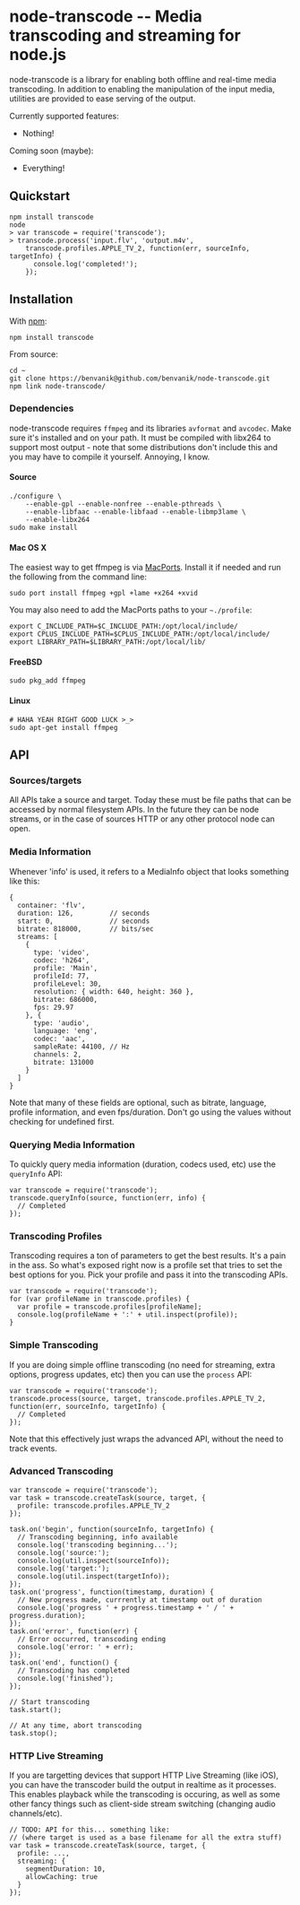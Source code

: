 node-transcode -- Media transcoding and streaming for node.js
====================================

node-transcode is a library for enabling both offline and real-time media
transcoding. In addition to enabling the manipulation of the input media,
utilities are provided to ease serving of the output.

Currently supported features:

* Nothing!

Coming soon (maybe):

* Everything!

## Quickstart

    npm install transcode
    node
    > var transcode = require('transcode');
    > transcode.process('input.flv', 'output.m4v',
        transcode.profiles.APPLE_TV_2, function(err, sourceInfo, targetInfo) {
          console.log('completed!');
        });

## Installation

With [npm](http://npmjs.org):

    npm install transcode

From source:

    cd ~
    git clone https://benvanik@github.com/benvanik/node-transcode.git
    npm link node-transcode/

### Dependencies

node-transcode requires `ffmpeg` and its libraries `avformat` and `avcodec`.
Make sure it's installed and on your path. It must be compiled with libx264 to
support most output - note that some distributions don't include this and you
may have to compile it yourself. Annoying, I know.

#### Source

    ./configure \
        --enable-gpl --enable-nonfree --enable-pthreads \
        --enable-libfaac --enable-libfaad --enable-libmp3lame \
        --enable-libx264
    sudo make install

#### Mac OS X

The easiest way to get ffmpeg is via [MacPorts](http://macports.org).
Install it if needed and run the following from the command line:

    sudo port install ffmpeg +gpl +lame +x264 +xvid

You may also need to add the MacPorts paths to your `~./profile`:

    export C_INCLUDE_PATH=$C_INCLUDE_PATH:/opt/local/include/
    export CPLUS_INCLUDE_PATH=$CPLUS_INCLUDE_PATH:/opt/local/include/
    export LIBRARY_PATH=$LIBRARY_PATH:/opt/local/lib/

#### FreeBSD

    sudo pkg_add ffmpeg

#### Linux

    # HAHA YEAH RIGHT GOOD LUCK >_>
    sudo apt-get install ffmpeg

## API

### Sources/targets

All APIs take a source and target. Today these must be file paths that can be
accessed by normal filesystem APIs. In the future they can be node streams, or
in the case of sources HTTP or any other protocol node can open.

### Media Information

Whenever 'info' is used, it refers to a MediaInfo object that looks something
like this:

    {
      container: 'flv',
      duration: 126,         // seconds
      start: 0,              // seconds
      bitrate: 818000,       // bits/sec
      streams: [
        {
          type: 'video',
          codec: 'h264',
          profile: 'Main',
          profileId: 77,
          profileLevel: 30,
          resolution: { width: 640, height: 360 },
          bitrate: 686000,
          fps: 29.97
        }, {
          type: 'audio',
          language: 'eng',
          codec: 'aac',
          sampleRate: 44100, // Hz
          channels: 2,
          bitrate: 131000
        }
      ]
    }

Note that many of these fields are optional, such as bitrate, language, profile
information, and even fps/duration. Don't go using the values without checking
for undefined first.

### Querying Media Information

To quickly query media information (duration, codecs used, etc) use the
`queryInfo` API:

    var transcode = require('transcode');
    transcode.queryInfo(source, function(err, info) {
      // Completed
    });

### Transcoding Profiles

Transcoding requires a ton of parameters to get the best results. It's a pain in
the ass. So what's exposed right now is a profile set that tries to set the
best options for you. Pick your profile and pass it into the transcoding APIs.

    var transcode = require('transcode');
    for (var profileName in transcode.profiles) {
      var profile = transcode.profiles[profileName];
      console.log(profileName + ':' + util.inspect(profile));
    }

### Simple Transcoding

If you are doing simple offline transcoding (no need for streaming, extra
options, progress updates, etc) then you can use the `process` API:

    var transcode = require('transcode');
    transcode.process(source, target, transcode.profiles.APPLE_TV_2, function(err, sourceInfo, targetInfo) {
      // Completed
    });

Note that this effectively just wraps the advanced API, without the need to
track events.

### Advanced Transcoding

    var transcode = require('transcode');
    var task = transcode.createTask(source, target, {
      profile: transcode.profiles.APPLE_TV_2
    });

    task.on('begin', function(sourceInfo, targetInfo) {
      // Transcoding beginning, info available
      console.log('transcoding beginning...');
      console.log('source:');
      console.log(util.inspect(sourceInfo));
      console.log('target:');
      console.log(util.inspect(targetInfo));
    });
    task.on('progress', function(timestamp, duration) {
      // New progress made, currrently at timestamp out of duration
      console.log('progress ' + progress.timestamp + ' / ' + progress.duration);
    });
    task.on('error', function(err) {
      // Error occurred, transcoding ending
      console.log('error: ' + err);
    });
    task.on('end', function() {
      // Transcoding has completed
      console.log('finished');
    });

    // Start transcoding
    task.start();

    // At any time, abort transcoding
    task.stop();

### HTTP Live Streaming

If you are targetting devices that support HTTP Live Streaming (like iOS), you
can have the transcoder build the output in realtime as it processes. This
enables playback while the transcoding is occuring, as well as some other fancy
things such as client-side stream switching (changing audio channels/etc).

    // TODO: API for this... something like:
    // (where target is used as a base filename for all the extra stuff)
    var task = transcode.createTask(source, target, {
      profile: ...,
      streaming: {
        segmentDuration: 10,
        allowCaching: true
      }
    });
